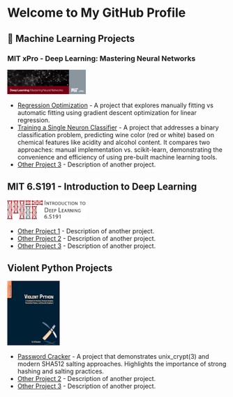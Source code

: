 # Welcome to My GitHub Profile

## 🔬 Machine Learning Projects
### **MIT xPro** - Deep Learning: Mastering Neural Networks
<img src="./img/Deep Learning_ Mastering Neural Networks.png" alt="6.S191" width="180"/>


- [Regression Optimization](https://github.com/sassom2112/module_1_regression_optimization) - A project that explores manually fitting vs automatic fitting using gradient descent optimization for linear regression.
- [Training a Single Neuron Classifier](https://github.com/sassom2112/fuzzy-palm-tree.git) - A project that addresses a binary classification problem, predicting wine color (red or white) based on chemical features like acidity and alcohol content. It compares two approaches: manual implementation vs. scikit-learn, demonstrating the convenience and efficiency of using pre-built machine learning tools.
- [Other Project 3](#) - Description of another project.

## **MIT** 6.S191 - Introduction to Deep Learning
<img src="./img/banner.png" alt="6.S191" width="180"/>

- [Other Project 1](#) - Description of another project.
- [Other Project 2](#) - Description of another project.
- [Other Project 3](#) - Description of another project.

## Violent Python Projects
<img src="./img/violent%20python%20image.jpg" alt="violent python" width="120"/> 

- [Password Cracker](https://github.com/sassom2112/ideal-rotary-phone.git) - A project that demonstrates unix_crypt(3) and modern SHA512 salting approaches. Highlights the importance of strong hashing and salting practices.
- [Other Project 2](#) - Description of another project.
- [Other Project 3](#) - Description of another project.

